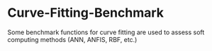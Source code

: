 # Curve-Fitting-Benchmark
Some benchmark functions for curve fitting are used to assess soft computing methods (ANN, ANFIS, RBF, etc.)
